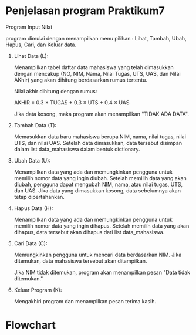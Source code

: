 # Penjelasan program Praktikum7
Program Input Nilai

program dimulai dengan menampilkan menu pilihan : Lihat, Tambah, Ubah, Hapus, Cari, dan Keluar data.
1. Lihat Data (L):

   Menampilkan tabel daftar data mahasiswa yang telah dimasukkan dengan mencakup (NO, NIM, Nama, Nilai Tugas, UTS, UAS, dan Nilai AKhir) yang akan dihitung berdasarkan rumus tertentu.

   Nilai akhir dihitung dengan rumus:

   AKHIR = 0.3 × TUGAS + 0.3 × UTS + 0.4 × UAS

   Jika data kosong, maka program akan menampilkan "TIDAK ADA DATA".

3. Tambah Data (T):

   Memasukkan data baru mahasiswa berupa NIM, nama, nilai tugas, nilai UTS, dan nilai UAS. Setelah data dimasukkan, data tersebut disimpan dalam list data_mahasiswa dalam bentuk dictionary.
4. Ubah Data (U):

   Menampilkan data yang ada dan memungkinkan pengguna untuk memilih nomor data yang ingin diubah.
   Setelah memilih data yang akan diubah, pengguna dapat mengubah NIM, nama, atau nilai tugas, UTS, dan UAS. Jika data yang dimasukkan kosong, data sebelumnya akan tetap dipertahankan.
5. Hapus Data (H):

   Menampilkan data yang ada dan memungkinkan pengguna untuk memilih nomor data yang ingin dihapus.
   Setelah memilih data yang akan dihapus, data tersebut akan dihapus dari list data_mahasiswa.
6. Cari Data (C):

   Memungkinkan pengguna untuk mencari data berdasarkan NIM. Jika ditemukan, data mahasiswa tersebut akan ditampilkan.

   Jika NIM tidak ditemukan, program akan menampilkan pesan "Data tidak ditemukan."
8. Keluar Program (K):

   Mengakhiri program dan menampilkan pesan terima kasih.

# Flowchart
